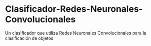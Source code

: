 # Clasificador-Redes-Neuronales-Convolucionales
Un clasificador que utiliza Redes Neuronales Convolucionales para la clasificación de objetos

